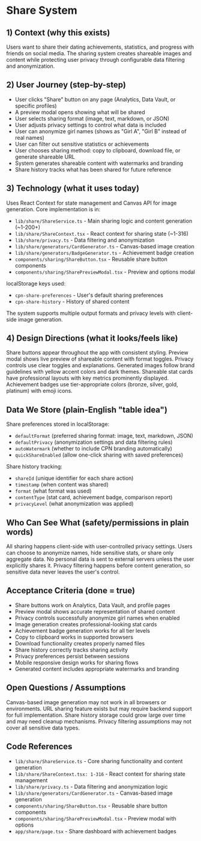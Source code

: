 # Share System

## 1) Context (why this exists)
Users want to share their dating achievements, statistics, and progress with friends on social media. The sharing system creates shareable images and content while protecting user privacy through configurable data filtering and anonymization.

## 2) User Journey (step-by-step)
- User clicks "Share" button on any page (Analytics, Data Vault, or specific profiles)
- A preview modal opens showing what will be shared
- User selects sharing format (image, text, markdown, or JSON)
- User adjusts privacy settings to control what data is included
- User can anonymize girl names (shows as "Girl A", "Girl B" instead of real names)
- User can filter out sensitive statistics or achievements
- User chooses sharing method: copy to clipboard, download file, or generate shareable URL
- System generates shareable content with watermarks and branding
- Share history tracks what has been shared for future reference

## 3) Technology (what it uses today)
Uses React Context for state management and Canvas API for image generation. Core implementation is in:
- `lib/share/ShareService.ts` - Main sharing logic and content generation (~1-200+)
- `lib/share/ShareContext.tsx` - React context for sharing state (~1-316)
- `lib/share/privacy.ts` - Data filtering and anonymization
- `lib/share/generators/CardGenerator.ts` - Canvas-based image creation
- `lib/share/generators/BadgeGenerator.ts` - Achievement badge creation
- `components/sharing/ShareButton.tsx` - Reusable share button components
- `components/sharing/SharePreviewModal.tsx` - Preview and options modal

localStorage keys used:
- `cpn-share-preferences` - User's default sharing preferences
- `cpn-share-history` - History of shared content

The system supports multiple output formats and privacy levels with client-side image generation.

## 4) Design Directions (what it looks/feels like)
Share buttons appear throughout the app with consistent styling. Preview modal shows live preview of shareable content with format toggles. Privacy controls use clear toggles and explanations. Generated images follow brand guidelines with yellow accent colors and dark themes. Shareable stat cards have professional layouts with key metrics prominently displayed. Achievement badges use tier-appropriate colors (bronze, silver, gold, platinum) with emoji icons.

## Data We Store (plain-English "table idea")
Share preferences stored in localStorage:
- `defaultFormat` (preferred sharing format: image, text, markdown, JSON)
- `defaultPrivacy` (anonymization settings and data filtering rules)
- `autoWatermark` (whether to include CPN branding automatically)
- `quickShareEnabled` (allow one-click sharing with saved preferences)

Share history tracking:
- `shareId` (unique identifier for each share action)
- `timestamp` (when content was shared)
- `format` (what format was used)
- `contentType` (stat card, achievement badge, comparison report)
- `privacyLevel` (what anonymization was applied)

## Who Can See What (safety/permissions in plain words)
All sharing happens client-side with user-controlled privacy settings. Users can choose to anonymize names, hide sensitive stats, or share only aggregate data. No personal data is sent to external servers unless the user explicitly shares it. Privacy filtering happens before content generation, so sensitive data never leaves the user's control.

## Acceptance Criteria (done = true)
- Share buttons work on Analytics, Data Vault, and profile pages
- Preview modal shows accurate representation of shared content
- Privacy controls successfully anonymize girl names when enabled
- Image generation creates professional-looking stat cards
- Achievement badge generation works for all tier levels
- Copy to clipboard works in supported browsers
- Download functionality creates properly named files
- Share history correctly tracks sharing activity
- Privacy preferences persist between sessions
- Mobile responsive design works for sharing flows
- Generated content includes appropriate watermarks and branding

## Open Questions / Assumptions
Canvas-based image generation may not work in all browsers or environments. URL sharing feature exists but may require backend support for full implementation. Share history storage could grow large over time and may need cleanup mechanisms. Privacy filtering assumptions may not cover all sensitive data types.

## Code References
- `lib/share/ShareService.ts` - Core sharing functionality and content generation
- `lib/share/ShareContext.tsx: 1-316` - React context for sharing state management
- `lib/share/privacy.ts` - Data filtering and anonymization logic
- `lib/share/generators/CardGenerator.ts` - Canvas-based image generation
- `components/sharing/ShareButton.tsx` - Reusable share button components
- `components/sharing/SharePreviewModal.tsx` - Preview modal with options
- `app/share/page.tsx` - Share dashboard with achievement badges